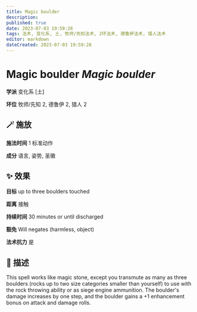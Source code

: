 ```yaml
---
title: Magic boulder
description: 
published: true
date: 2023-07-03 19:59:28
tags: 法术, 变化系, 土, 牧师/先知法术, 2环法术, 德鲁伊法术, 猎人法术
editor: markdown
dateCreated: 2023-07-03 19:59:28
---
```


# **Magic boulder** *Magic boulder*

**学派** 变化系 \[土\] 

**环位** 牧师/先知 2, 德鲁伊 2, 猎人 2

## 🪄 施放

**施法时间** 1 标准动作

**成分** 语言, 姿势, 圣徽

## ✨ 效果 

**目标** up to three boulders touched 

**距离** 接触  

**持续时间** 30 minutes or until discharged 

**豁免** Will negates (harmless, object)

**法术抗力** 是

## 📖 描述

This spell works like magic stone, except you transmute as many as three boulders (rocks up to two size categories smaller than yourself) to use with the rock throwing ability or as siege engine ammunition. The boulder's damage increases by one step, and the boulder gains a +1 enhancement bonus on attack and damage rolls.
    